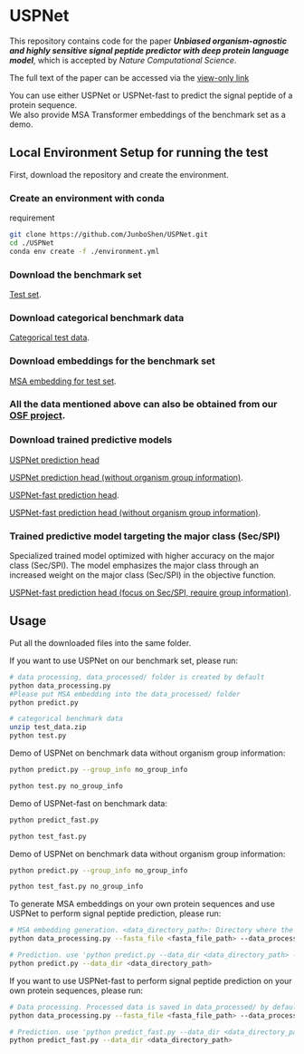 # USPNet


This repository contains code for the paper ***Unbiased organism-agnostic and highly sensitive signal peptide predictor with deep protein language model***, which is accepted by *Nature Computational Science*.

The full text of the paper can be accessed via the [view-only link](https://rdcu.be/dtupB)

You can use either USPNet or USPNet-fast to predict the signal peptide of a protein sequence.<br>
We also provide MSA Transformer embeddings of the benchmark set as a demo.<br>




## Local Environment Setup for running the test

First, download the repository and create the environment.<br>

### Create an environment with conda
requirement
```bash
git clone https://github.com/JunboShen/USPNet.git
cd ./USPNet
conda env create -f ./environment.yml
```

### Download the benchmark set
[Test set](https://drive.google.com/file/d/1O-Uwo2HOk5H2IiyPHCqWiBCNX6MbPf4U/view?usp=sharing).<br>

### Download categorical benchmark data
[Categorical test data](https://drive.google.com/file/d/1r9sw5t3BVzYsw4RZG48N-7Y621pQFHJK/view?usp=sharing).<br>

### Download embeddings for the benchmark set
[MSA embedding for test set](https://drive.google.com/file/d/1FPPKO9OaAdB0K9heUqQuymmqMN4m_XI3/view?usp=sharing).<br>

### All the data mentioned above can also be obtained from our [OSF project](https://osf.io/nh3cf/).<br>

### Download trained predictive models
[USPNet prediction head](https://drive.google.com/file/d/1ZNDZ_ulmeZzol7u1_fMEODe7nvtWLFqh/view?usp=sharing)

[USPNet prediction head (without organism group information)](https://drive.google.com/file/d/1YfFmGZNEhl4q86dljPeWub1WLLCH7VNx/view?usp=drive_link).

[USPNet-fast prediction head](https://drive.google.com/file/d/1eQMBVPvu3Nd7zEgLGinY09GUXbhn_LOy/view?usp=drive_link).

[USPNet-fast prediction head (without organism group information)](https://drive.google.com/file/d/1wVzjoZC_v1-1SwhTwB06pqWoKYMx1yu8/view?usp=drive_link).<br>

### Trained predictive model targeting the major class (Sec/SPI)
Specialized trained model optimized with higher accuracy on the major class (Sec/SPI). The model emphasizes the major class through an increased weight on the major class (Sec/SPI) in the objective function.

[USPNet-fast prediction head (focus on Sec/SPI, require group information)](https://drive.google.com/file/d/1uwT9fL8TWwh8kXVs1IwdBTtMLALB9EJ7/view?usp=drive_link).<br>

## Usage
Put all the downloaded files into the same folder.<br>

If you want to use USPNet on our benchmark set, please run:
```bash
# data processing, data_processed/ folder is created by default
python data_processing.py 
#Please put MSA embedding into the data_processed/ folder
python predict.py

# categorical benchmark data
unzip test_data.zip
python test.py
```

Demo of USPNet on benchmark data without organism group information:
```bash
python predict.py --group_info no_group_info

python test.py no_group_info
```

Demo of USPNet-fast on benchmark data:
```bash
python predict_fast.py

python test_fast.py
```

Demo of USPNet on benchmark data without organism group information:
```bash
python predict.py --group_info no_group_info

python test_fast.py no_group_info
```

To generate MSA embeddings on your own protein sequences and use USPNet to perform signal peptide prediction, please run:
```bash
# MSA embedding generation. <data_directory_path>: Directory where the processed data will be saved. <msa_directory_path>: Directory for storing MSA files (.a3m).
python data_processing.py --fasta_file <fasta_file_path> --data_processed_dir <data_directory_path> --msa_dir <msa_directory_path>

# Prediction. use 'python predict.py --data_dir <data_directory_path> --group_info no_group_info' if lack of organism group information.
python predict.py --data_dir <data_directory_path>
```

If you want to use USPNet-fast to perform signal peptide prediction on your own protein sequences, please run:
```bash
# Data processing. Processed data is saved in data_processed/ by default.
python data_processing.py --fasta_file <fasta_file_path> --data_processed_dir <data_directory_path>

# Prediction. use 'python predict_fast.py --data_dir <data_directory_path> --group_info no_group_info' if lack of organism group information.
python predict_fast.py --data_dir <data_directory_path>

```

